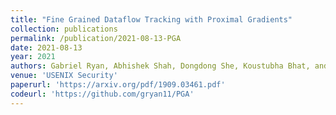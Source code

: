 ```yaml
---
title: "Fine Grained Dataflow Tracking with Proximal Gradients"
collection: publications
permalink: /publication/2021-08-13-PGA
date: 2021-08-13
year: 2021
authors: Gabriel Ryan, Abhishek Shah, Dongdong She, Koustubha Bhat, and Suman Jana 
venue: 'USENIX Security'
paperurl: 'https://arxiv.org/pdf/1909.03461.pdf'
codeurl: 'https://github.com/gryan11/PGA'
---
```


